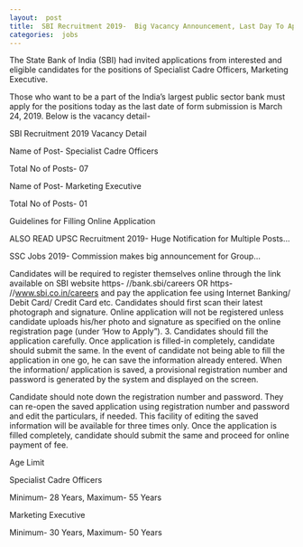 ```yaml
--- 
layout:  post
title:  SBI Recruitment 2019-  Big Vacancy Announcement, Last Day To Apply
categories:  jobs
---
```

The State Bank of India (SBI) had invited applications from interested and eligible candidates for the positions of Specialist Cadre Officers, Marketing Executive.

Those who want to be a part of the India’s largest public sector bank must apply for the positions today as the last date of form submission is March 24, 2019. Below is the vacancy detail- 

SBI Recruitment 2019 Vacancy Detail

Name of Post-  Specialist Cadre Officers

Total No of Posts-  07

Name of Post-  Marketing Executive

Total No of Posts-  01

Guidelines for Filling Online Application

ALSO READ
UPSC Recruitment 2019-  Huge Notification for Multiple Posts…

SSC Jobs 2019-  Commission makes big announcement for Group…


 
Candidates will be required to register themselves online through the link available on SBI website https- //bank.sbi/careers OR https- //www.sbi.co.in/careers and pay the application fee using Internet Banking/ Debit Card/ Credit Card etc.
Candidates should first scan their latest photograph and signature. Online application will not be registered unless candidate uploads his/her photo and signature as specified on the online registration page (under ‘How to Apply”).
3. Candidates should fill the application carefully. Once application is filled-in completely, candidate should submit the same. In the event of candidate not being able to fill the application in one go, he can save the information already entered. When the information/ application is saved, a provisional registration number and password is generated by the system and displayed on the screen.

Candidate should note down the registration number and password. They can re-open the saved application using registration number and password and edit the particulars, if needed. This facility of editing the saved information will be available for three times only. Once the application is filled completely, candidate should submit the same and proceed for online payment of fee.

Age Limit

Specialist Cadre Officers

Minimum-  28 Years, Maximum-  55 Years

Marketing Executive

Minimum-  30 Years, Maximum-  50 Years